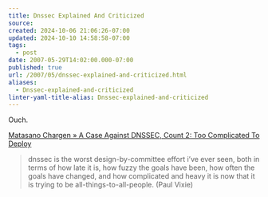 ```yaml
---
title: Dnssec Explained And Criticized
source: 
created: 2024-10-06 21:06:26-07:00
updated: 2024-10-10 14:58:58-07:00
tags:
  - post
date: 2007-05-29T14:02:00.000-07:00
published: true
url: /2007/05/dnssec-explained-and-criticized.html
aliases:
  - Dnssec-explained-and-criticized
linter-yaml-title-alias: Dnssec-explained-and-criticized
---
```



Ouch.  
  
[Matasano Chargen » A Case Against DNSSEC, Count 2: Too Complicated To Deploy](https://www.matasano.com/log/772/a-case-against-dnssec-count-2-too-complicated-to-deploy/)  

> dnssec is the worst design-by-committee effort i’ve ever seen, both in terms of how late it is, how fuzzy the goals have been, how often the goals have changed, and how complicated and heavy it is now that it is trying to be all-things-to-all-people. (Paul Vixie)